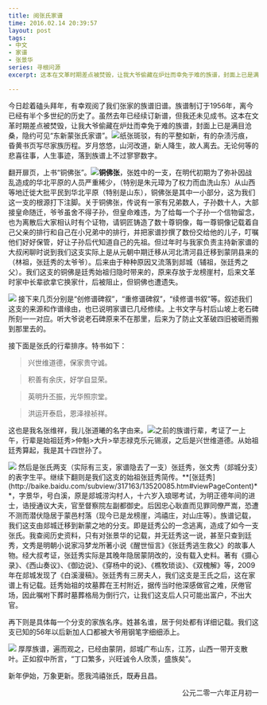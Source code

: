 ```yaml
---
title: 阅张氏家谱
time: 2016.02.14 20:39:57
layout: post
tags:
- 中文
- 家谱
- 张景华
series: 寻根问源
excerpt: 这本在文革时期差点被焚毁，让我大爷偷藏在炉灶而幸免于难的族谱，封面上已是满目沧桑，隐约可见“东新蒙张氏家谱”。纸张斑驳，有的平整如新，有的杂渍污痕，昏黄书页写尽家族历程。岁月悠悠，山河改道，新人降生，故人离去。无论何等的悲喜往事，人生事迹，落到族谱上不过寥寥数字。

---
```


今日趁着磕头拜年，有幸观阅了我们张家的族谱旧谱。族谱制订于1956年，离今已经有半个多世纪的历史了。虽然去年已经续订新谱，但我还未见成书。这本在文革时期差点被焚毁，让我大爷偷藏在炉灶而幸免于难的族谱，封面上已是满目沧桑，隐约可见“东新蒙张氏家谱”。<img class="book-img" src="{{ site.loadingImg }}" data-src="http://blog.zhangweixiang.com/img/post/2016-02-07-review-Genealogy/Notes_1454915493848.jpg" />纸张斑驳，有的平整如新，有的杂渍污痕，昏黄书页写尽家族历程。岁月悠悠，山河改道，新人降生，故人离去。无论何等的悲喜往事，人生事迹，落到族谱上不过寥寥数字。


翻开扉页，上书“铜佛张”。<img class="book-img" src="{{ site.loadingImg }}" data-src="http://blog.zhangweixiang.com/img/post/2016-02-07-review-Genealogy/Notes_1454914697711.jpg" />**铜佛张**，张姓中的一支，在明代初期为了弥补因战乱造成的华北平原的人员严重稀少，（特别是朱元璋为了权力而血洗山东）从山西等地迁徙大批平民到华北平原（特别是山东），铜佛张是其中一小部分，这为我们这一支的根源打下注脚。关于铜佛张，传说有一家有兄弟数人，子孙数十人，大部接皇命随迁，爷爷虽舍不得子孙，但皇命难违，为了给每一个子孙一个信物留念，也为离散后大家相认时有个证物，请铜匠铸造了数十尊铜像，每一尊铜像记载着自己父亲的排行和自己在小兄弟中的排行，并把家谱抄撰了数份交给他的儿子，叮嘱他们好好保管，好让子孙后代知道自己的先祖。但过年时与我家负责主持新家谱的大叔闲聊时说到我们这支实际上是从元朝中期迁移从河北清河县迁移到蒙阴县来的（林祖，张廷秀的太爷爷）。后来由于种种原因又流落到郯城（辅祖，张廷秀之父）。我们这支的铜佛是廷秀始祖归隐时带来的，原来存放于龙榜崖村，后来文革时家中长辈欲拿它换家什，后被阻止，但铜佛也遭遗失。

<img class="book-img" src="{{ site.loadingImg }}" data-src="http://blog.zhangweixiang.com/img/post/2016-02-07-review-Genealogy/Notes_1454915597916.jpg" />
接下来几页分别是“创修谱碑叙”，“重修谱碑叙”，“续修谱书叙”等。叙述我们这支的来源和作谱缘由，也已说明家谱已几经修续。上书文字与村后山坡上老石碑所刻一一对应。听大爷说老石碑原来不在那里，后来为了防止文革破四旧被砸而搬到那里去的。

接下面是张氏的行辈排序。特书如下：
> 兴世维道德，保家贵守诚。

> 积善有余庆，好学自显荣。

> 英明升丕振，光华照宗堂。

> 洪运开泰启，恩泽禄祯祥。


这也是我名张维祥，我儿张道曦的名字由来。<img class="book-img" src="{{ site.loadingImg }}" data-src="http://blog.zhangweixiang.com/img/post/2016-02-07-review-Genealogy/Notes_1454916910357.jpg" />之前的族谱行辈，考证了一上午，行辈是始祖廷秀>仲魁>大升>举志禄克乐元锡淑，之后是兴世维道德。从始祖廷秀算起，我是其十四世孙了。

<img class="book-img" src="{{ site.loadingImg }}" data-src="http://blog.zhangweixiang.com/img/post/2016-02-07-review-Genealogy/Notes_1454915943349.jpg" />
然后是张氏两支（实际有三支，家谱隐去了一支）张廷秀，张文秀（郯城分支）的表字生平。继续下翻则是我们这支的始祖张廷秀简传。**[张廷秀](http://baike.baidu.com/subview/317163/13520085.htm#viewPageContent)**，字景华，号白溪，原是郯城涝沟村人，十六岁入琅琊考试，为明正德年间的进士，诰授通议大夫，官至督察院左副都御史。后因忠心耿直而见罪同僚严嵩，恐遭不测而潜伏隐居于蒙邑村落（现今已是龙榜崖，鸿禧庄，对山庄等）。族谱记载，我们这支由郯城迁移到新蒙之地的分支。即是廷秀公的一念逃离，造成了如今一支张氏。我查阅历史资料，只有对张景华的记载，并无廷秀这一说，甚至只查到廷秀，文秀是明朝小说家冯梦龙所著小说《醒世恒言》《张廷秀逃生救父》的故事人物。经大叔考证，张廷秀实际是其晚年隐居蒙阴改的，没有载入史料。著有《摄心录》、《西山奏议》、《御边说》、《穿杨中的说》、《樵牧琐谈》、《双槐解》等，2009年在郯城发现了《白溪漫稿》。张廷秀有三房夫人，我们这支是王氏之后，这在家谱上有记载。廷秀始祖的坟墓葬在王村附近，据传当时他深感做官之难，厌倦官场，因此嘱咐下葬时墓葬格局为倒行穴，让我们这支后人只可能出富户，不出大官。

再下则是具体每一个分支的家族名序。姓甚名谁，居于何处都有详细记载。我们这支已知的56年以后新加人口都被大爷用钢笔字细细添上。

<img class="book-img" src="{{ site.loadingImg }}" data-src="http://blog.zhangweixiang.com/img/post/2016-02-07-review-Genealogy/Notes_1454919700802.jpg" />
厚厚族谱，遍而观之，已经由蒙阴，郯城广布山东，江苏，山西一带开支散叶。正如叙中所言，“丁口繁多，兴旺诚令人欣羡，盛族矣”。

新年伊始，万象更新。愿我鸿禧张氏，既寿且昌。

<span style="float:right">公元二零一六年正月初一</span>
<br/>


